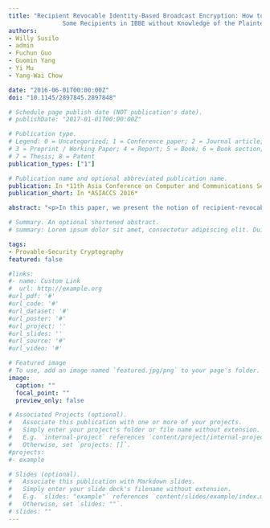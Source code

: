 ```yaml
---
title: "Recipient Revocable Identity-Based Broadcast Encryption: How to Revoke
               Some Recipients in IBBE without Knowledge of the Plaintext"
authors:
- Willy Susilo
- admin
- Fuchun Guo
- Guomin Yang
- Yi Mu
- Yang-Wai Chow

date: "2016-06-01T00:00:00Z"
doi: "10.1145/2897845.2897848"

# Schedule page publish date (NOT publication's date).
# publishDate: "2017-01-01T00:00:00Z"

# Publication type.
# Legend: 0 = Uncategorized; 1 = Conference paper; 2 = Journal article;
# 3 = Preprint / Working Paper; 4 = Report; 5 = Book; 6 = Book section;
# 7 = Thesis; 8 = Patent
publication_types: ["1"]

# Publication name and optional abbreviated publication name.
publication: In *11th Asia Conference on Computer and Communications Security*
publication_short: In *ASIACCS 2016*

abstract: "<p>In this paper, we present the notion of recipient-revocable identity-based broadcast encryption scheme. In this notion, a content provider will produce encrypted content and send them to a third party (which is a broadcaster). This third party will be able to revoke some identities from the ciphertext. We present a security model to capture these requirements, as well as a concrete construction. The ciphertext consists of k + 3 group elements, assuming that the maximum number of revocation identities is k. That is, the ciphertext size is linear in the maximal size of R, where R is the revocation identity set. However, we say that the additional elements compared to that from an IBBE scheme are only for the revocation but not for decryption. Therefore, the ciphertext sent to the users for decryption will be of constant size (i.e.,3 group elements). Finally, we present the proof of security of our construction.</p>"

# Summary. An optional shortened abstract.
# summary: Lorem ipsum dolor sit amet, consectetur adipiscing elit. Duis posuere tellus ac convallis placerat. Proin tincidunt magna sed ex sollicitudin condimentum.

tags:
- Provable-Security Cryptography
featured: false

#links:
#- name: Custom Link
#  url: http://example.org
#url_pdf: '#'
#url_code: '#'
#url_dataset: '#'
#url_poster: '#'
#url_project: ''
#url_slides: ''
#url_source: '#'
#url_video: '#'

# Featured image
# To use, add an image named `featured.jpg/png` to your page's folder. 
image:
  caption: ""
  focal_point: ""
  preview_only: false

# Associated Projects (optional).
#   Associate this publication with one or more of your projects.
#   Simply enter your project's folder or file name without extension.
#   E.g. `internal-project` references `content/project/internal-project/index.md`.
#   Otherwise, set `projects: []`.
#projects:
#- example

# Slides (optional).
#   Associate this publication with Markdown slides.
#   Simply enter your slide deck's filename without extension.
#   E.g. `slides: "example"` references `content/slides/example/index.md`.
#   Otherwise, set `slides: ""`.
# slides: ""
---
```

